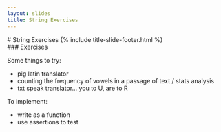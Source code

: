 ```yaml
---
layout: slides
title: String Exercises 
---
```

<section markdown="block" class="title-slide">
# String Exercises
{% include title-slide-footer.html %}
</section>

<section markdown="block">
### Exercises

Some things to try: 

* pig latin translator
* counting the frequency of vowels in a passage of text / stats analysis
* txt speak translator... you to U, are to R

To implement:

* write as a function
* use assertions to test
</section>

